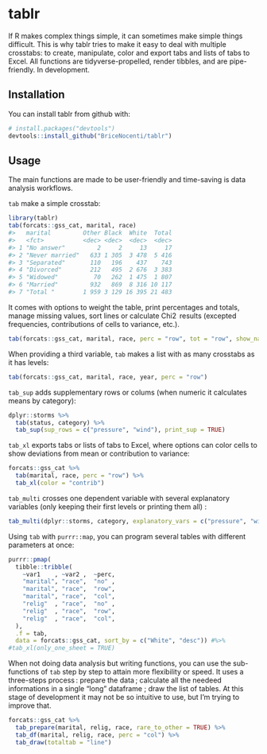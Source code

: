 
<!-- README.md is generated from README.Rmd. Please edit that file -->

# tablr

<!-- badges: start -->
<!-- badges: end -->

If R makes complex things simple, it can sometimes make simple things
difficult. This is why tablr tries to make it easy to deal with multiple
crosstabs: to create, manipulate, color and export tabs and lists of
tabs to Excel. All functions are tidyverse-propelled, render tibbles,
and are pipe-friendly. In development.

## Installation

You can install tablr from github with:

``` r
# install.packages("devtools")
devtools::install_github("BriceNocenti/tablr")
```

## Usage

The main functions are made to be user-friendly and time-saving is data
analysis workflows.

`tab` make a simple crosstab:

``` r
library(tablr)
tab(forcats::gss_cat, marital, race)
#>   marital         Other Black  White  Total
#>   <fct>           <dec> <dec>  <dec>  <dec>
#> 1 "No answer"         2     2     13     17
#> 2 "Never married"   633 1 305  3 478  5 416
#> 3 "Separated"       110   196    437    743
#> 4 "Divorced"        212   495  2 676  3 383
#> 5 "Widowed"          70   262  1 475  1 807
#> 6 "Married"         932   869  8 316 10 117
#> 7 "Total "        1 959 3 129 16 395 21 483
```

It comes with options to weight the table, print percentages and totals,
manage missing values, sort lines or calculate Chi2  results (excepted
frequencies, contributions of cells to variance, etc.).

``` r
tab(forcats::gss_cat, marital, race, perc = "row", tot = "row", show_na = FALSE, keep_unused_levels = TRUE)
```

When providing a third variable, `tab` makes a list with as many
crosstabs as it has levels:

``` r
tab(forcats::gss_cat, marital, race, year, perc = "row")
```

`tab_sup` adds supplementary rows or colums (when numeric it calculates
means by category):

``` r
dplyr::storms %>%
  tab(status, category) %>%
  tab_sup(sup_rows = c("pressure", "wind"), print_sup = TRUE)
```

`tab_xl` exports tabs or lists of tabs to Excel, where options can color
cells to show deviations from mean or contribution to variance:

``` r
forcats::gss_cat %>%
  tab(marital, race, perc = "row") %>%
  tab_xl(color = "contrib")
```

`tab_multi` crosses one dependent variable with several explanatory
variables (only keeping their first levels or printing them all) :

``` r
tab_multi(dplyr::storms, category, explanatory_vars = c("pressure", "wind"))
```

Using `tab` with `purrr::map`, you can program several tables with
different parameters at once:

``` r
purrr::pmap(
  tibble::tribble(
    ~var1    , ~var2 ,  ~perc,
    "marital", "race",  "no" ,
    "marital", "race",  "row",
    "marital", "race",  "col",
    "relig"  , "race",  "no" ,
    "relig"  , "race",  "row",
    "relig"  , "race",  "col",
  ),
  .f = tab,
  data = forcats::gss_cat, sort_by = c("White", "desc")) #%>%
#tab_xl(only_one_sheet = TRUE)
```

When not doing data analysis but writing functions, you can use the
sub-functions of `tab` step by step to attain more flexibility or speed.
It uses a three-steps process : prepare the data ; calculate all the
needeed informations in a single “long” dataframe ; draw the list of
tables. At this stage of development it may not be so intuitive to use,
but I’m trying to improve that.

``` r
forcats::gss_cat %>%
  tab_prepare(marital, relig, race, rare_to_other = TRUE) %>%
  tab_df(marital, relig, race, perc = "col") %>%
  tab_draw(totaltab = "line")
```
